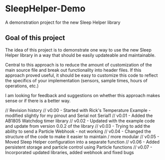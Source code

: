 # SleepHelper-Demo

A demonstration project for the new Sleep Helper library

## Goal of this project

The idea of this project is to demonstrate one way to use the new Sleep Helper library in a way that should be easily updateable and maintainable.

Central to this approach is to reduce the amount of customization of the main source file and break out functionality into header files.  If this approach proved useful, it should be easy to customize this code to reflect the specifics of your implementation (sensors, sample times, hours of operations, etc.)

I am looking for feedback and suggestions on whether this approach makes sense or if there is a better way.

// Revision history
// v0.00 - Started with Rick's Temperature Example - modified slightly for my pinout and Serial not Serial1
// v0.01 - Added the AB1805 Watchdog timer library
// v0.02 - Updated with the example code and update from version 0.0.2 of the library
// v0.03 - Trying to add the ability to send a Particle Webhook - not working
// v0.04 - Changed the structure of the code to make it easier to maintain / more modular
// v0.05 - Moved Sleep Helper configuration into a separate function
// v0.06 - Added persistent storage and particle control using Particle functions
// v0.07 - Incorporated updated libraries, added webhook and fixed bugs

